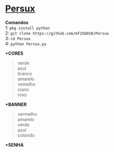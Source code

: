 # [Persux](https://www.youtube.com/channel/UCwmkiKIZHL1wscYHfIINZKw)
**Comandos**  
 1: ```pkg install python```  
 2: ```git clone https://github.com/mf256010/Persux```  
 3: ```cd Persux```  
 4: ```python Persux.py```  

**+CORES**
> verde  
> azul  
> branco  
> amarelo  
> vemelho  
> ciano  
> roxo  

**+BANNER**
> vermelho  
> amarelo  
> verde  
> azul  
> colorido

**+SENHA**
